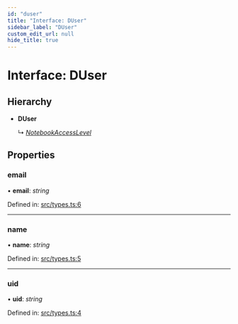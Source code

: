 ```yaml
---
id: "duser"
title: "Interface: DUser"
sidebar_label: "DUser"
custom_edit_url: null
hide_title: true
---
```


# Interface: DUser

## Hierarchy

* **DUser**

  ↳ [*NotebookAccessLevel*](notebookaccesslevel.md)

## Properties

### email

• **email**: *string*

Defined in: [src/types.ts:6](https://github.com/actually-colab/editor/blob/0e7786b/client/src/types.ts#L6)

___

### name

• **name**: *string*

Defined in: [src/types.ts:5](https://github.com/actually-colab/editor/blob/0e7786b/client/src/types.ts#L5)

___

### uid

• **uid**: *string*

Defined in: [src/types.ts:4](https://github.com/actually-colab/editor/blob/0e7786b/client/src/types.ts#L4)
